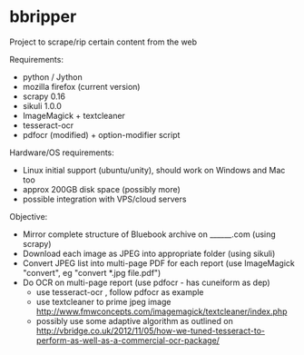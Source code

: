 bbripper
========

Project to scrape/rip certain content from the web

Requirements:
- python / Jython
- mozilla firefox (current version)
- scrapy 0.16 
- sikuli 1.0.0
- ImageMagick + textcleaner
- tesseract-ocr
- pdfocr (modified) + option-modifier script

Hardware/OS requirements:
- Linux initial support (ubuntu/unity), should work on Windows and Mac too
- approx 200GB disk space (possibly more)
- possible integration with VPS/cloud servers


Objective:
- Mirror complete structure of Bluebook archive on ______.com (using scrapy)
- Download each image as JPEG into appropriate folder (using sikuli)
- Convert JPEG list into multi-page PDF for each report (use ImageMagick "convert", eg "convert *.jpg file.pdf")
- Do OCR on multi-page report (use pdfocr - has cuneiform as dep) 
	- use tesseract-ocr , follow pdfocr as example
	- use textcleaner to prime jpeg image http://www.fmwconcepts.com/imagemagick/textcleaner/index.php
	- possibly use some adaptive algorithm as outlined on http://vbridge.co.uk/2012/11/05/how-we-tuned-tesseract-to-perform-as-well-as-a-commercial-ocr-package/
